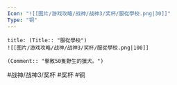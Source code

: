 ```yaml
---
Icon: "![[图片/游戏攻略/战神/战神3/奖杯/服從學校.png|30]]"
Type: "铜"
---
```

```ad-common-bronze-trophy
title: (Title:: "服從學校")
![[图片/游戏攻略/战神/战神3/奖杯/服從學校.png|100]]

(Comment:: "擊敗50隻野生的獵犬。")
```

#战神/战神3/奖杯 #奖杯 #铜
